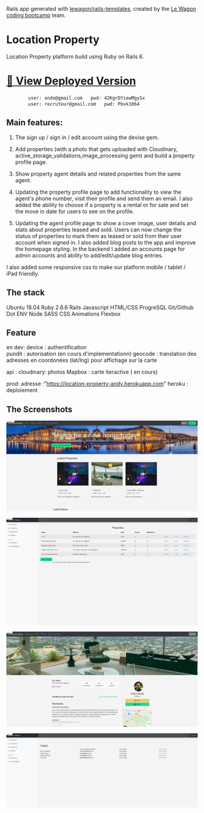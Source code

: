 Rails app generated with [lewagon/rails-templates](https://github.com/lewagon/rails-templates), created by the [Le Wagon coding bootcamp](https://www.lewagon.com) team.

# Location Property

Location Property platform build using Ruby on Rails 6. 

# [🔗 View Deployed Version](https://location-property-andy.herokuapp.com)

            user: ando@gmail.com   pwd: 42KgrDYiewMgySx
            user: recruteur@gmail.com   pwd: Pbxk1064

## Main features:

1. The sign up / sign in / edit account using the devise gem.

2. Add properties (with a photo that gets uploaded with Cloudinary, active_storage_validations,image_processing gem) and build a property profile page.

3. Show property agent details and related properties from the same agent.

4. Updating the property profile page to add functionality to view the agent's phone number, visit their profile and send them an email. I also added the ability to choose if a property is a rental or for sale and set the move in date for users to see on the profile.

5. Updating the agent profile page to show a cover image, user details and stats about properties leased and sold. Users can now change the status of properties to mark them as leased or sold from their user account when signed in. I also added blog posts to the app and improve the homepage styling. In the backend I added an accounts page for admin accounts and ability to add/edit/update blog entries.

I also added some responsive css to make our platform mobile / tablet / iPad friendly.

## The stack
      
  Ubuntu 18.04
  Ruby 2.6.6
  Rails
  Javascript
  HTML/CSS
  ProgreSQL
  Git/Github
  Dot ENV
  Node SASS
  CSS Animations
  Flexbox
  

## Feature
  
  en dev:
  device    : authentification  
  pundit    : autorisation (en cours d'implementationn)
  geocode   : translation  des adresses en coordonées (lat/lng) pour affichage sur la carte 
  
  api :
  cloudinary: photos
  Mapbox    : carte iteractive ( en cours)
 
  prod:
  adresse :"https://location-property-andy.herokuapp.com"
  heroku    : deploiement

## The Screenshots

![alt text](https://github.com/AndyRama/location_property/blob/master/app/assets/images/HomeLocation.png?raw=true)

![alt text](https://github.com/AndyRama/location_property/blob/master/app/assets/images/Propertylist.png?raw=true)

![alt text](https://github.com/AndyRama/location_property/blob/master/app/assets/images/Propertypage.png?raw=true)

![alt text](https://github.com/AndyRama/location_property/blob/master/app/assets/images/AgencyList.png?raw=true)





